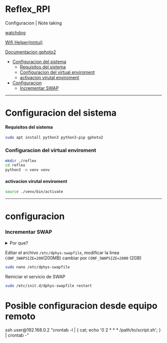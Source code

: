 # Reflex_RPI
Configuracion | Note taking

[watchdog](https://pimylifeup.com/raspberry-pi-watchdog/)


[Wifi Helper(nmtui)](https://docs.redhat.com/en/documentation/red_hat_enterprise_linux/7/html/networking_guide/sec-configuring_ip_networking_with_nmtui
)

[Documentacion gphoto2](http://www.gphoto.org/doc/manual/ref-gphoto2-cli.html)

- [Configuracion del sistema](#configuracion-del-sistema)
    - [Requisitos del sistema](#requisitos-del-sistema)
    - [Configuracion del virtual enviroment](#configuracion-del-virtual-enviroment)
    - [activacion virutal enviroment](#activacion-virutal-enviroment)
- [Configuracion](#configuracion)
    - [Incrementar SWAP](#incrementar-swap)
<hr>

# Configuracion del sistema


#### Requisitos del sistema

  ```bash
  sudo apt install python3 python3-pip gphoto2
  ```


### Configuracion del virtual enviroment
 ```bash
 mkdir ./reflex
 cd reflex
 python3 -m venv venv
 ```
#### activacion virutal enviroment

```bash
source ./venv/bin/activate
```

<hr>

# configuracion
### Incrementar SWAP
<details>

<summary>Por que?</summary>

> SWAP = parte del disco(tarjeta SD) que se utiliza como RAM
> 
> Cuando la ram se llena linux automaticamente comienza a utilizar el disco como RAM, una vez la RAM y SWAP se llenan el sistema va a entrar en un estado de bloqueo, si el consumo no disminuye, el sistema quedara bloqueado indefinidamente
> 
> Al trabajar con solo 512MB de ram, cualquier proceso relativamente pesado va a empezar a consumir SWAP, configurado en 200MB por defecto, con esta modificacion subimos el espacio de SWAP a 2GB.
> 
> Posiblemente sea necesario solo para desarrollo(ya que uso vscode remote ssh para desarrollar y esto consume mucha RAM del sistema), pero teniendo en cuenta la inestabilidad que podria traer quedarse sin SWAP, recomiendo hacerlo en los equipos de produccion.

</details>


Editar el archivo `/etc/dphys-swapfile`, modificar la linea `CONF_SWAPSIZE=200`(200MB) cambiar por `CONF_SWAPSIZE=2000` (2GB)
```bash
sudo nano /etc/dphys-swapfile
```



Reiniciar el servicio de SWAP
```bash
sudo /etc/init.d/dphys-swapfile restart
```



<h1>Posible configuracion desde equipo remoto</h1>
<p>ssh user@192.168.0.2 "crontab -l | { cat; echo '0 2 * * * /path/to/script.sh'; } | crontab -"</p>

